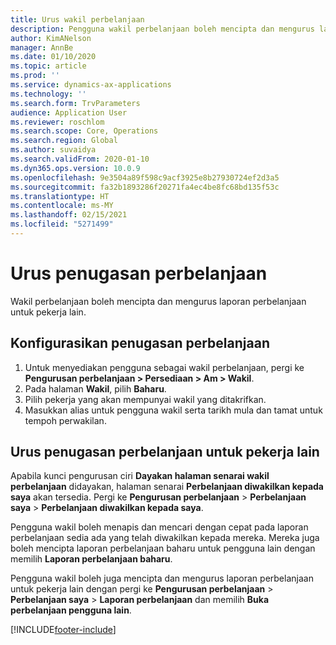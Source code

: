 ```yaml
---
title: Urus wakil perbelanjaan
description: Pengguna wakil perbelanjaan boleh mencipta dan mengurus laporan perbelanjaan untuk pekerja lain dalam organisasi.
author: KimANelson
manager: AnnBe
ms.date: 01/10/2020
ms.topic: article
ms.prod: ''
ms.service: dynamics-ax-applications
ms.technology: ''
ms.search.form: TrvParameters
audience: Application User
ms.reviewer: roschlom
ms.search.scope: Core, Operations
ms.search.region: Global
ms.author: suvaidya
ms.search.validFrom: 2020-01-10
ms.dyn365.ops.version: 10.0.9
ms.openlocfilehash: 9e3504a89f598c9acf3925e8b27930724ef2d3a5
ms.sourcegitcommit: fa32b1893286f20271fa4ec4be8fc68bd135f53c
ms.translationtype: HT
ms.contentlocale: ms-MY
ms.lasthandoff: 02/15/2021
ms.locfileid: "5271499"
---
```

# <a name="manage-expense-delegation"></a>Urus penugasan perbelanjaan

Wakil perbelanjaan boleh mencipta dan mengurus laporan perbelanjaan untuk pekerja lain.

## <a name="configure-expense-delegation"></a>Konfigurasikan penugasan perbelanjaan

1. Untuk menyediakan pengguna sebagai wakil perbelanjaan, pergi ke **Pengurusan perbelanjaan > Persediaan > Am > Wakil**.
2. Pada halaman **Wakil**, pilih **Baharu**.
3. Pilih pekerja yang akan mempunyai wakil yang ditakrifkan. 
4. Masukkan alias untuk pengguna wakil serta tarikh mula dan tamat untuk tempoh perwakilan.

## <a name="manage-expense-delegation-for-another-employee"></a>Urus penugasan perbelanjaan untuk pekerja lain

Apabila kunci pengurusan ciri **Dayakan halaman senarai wakil perbelanjaan** didayakan, halaman senarai **Perbelanjaan diwakilkan kepada saya** akan tersedia. Pergi ke **Pengurusan perbelanjaan** > **Perbelanjaan saya** > **Perbelanjaan diwakilkan kepada saya**.

Pengguna wakil boleh menapis dan mencari dengan cepat pada laporan perbelanjaan sedia ada yang telah diwakilkan kepada mereka. Mereka juga boleh mencipta laporan perbelanjaan baharu untuk pengguna lain dengan memilih **Laporan perbelanjaan baharu**.

Pengguna wakil boleh juga mencipta dan mengurus laporan perbelanjaan untuk pekerja lain dengan pergi ke **Pengurusan perbelanjaan** > **Perbelanjaan saya** > **Laporan perbelanjaan** dan memilih **Buka perbelanjaan pengguna lain**.


[!INCLUDE[footer-include](../includes/footer-banner.md)]